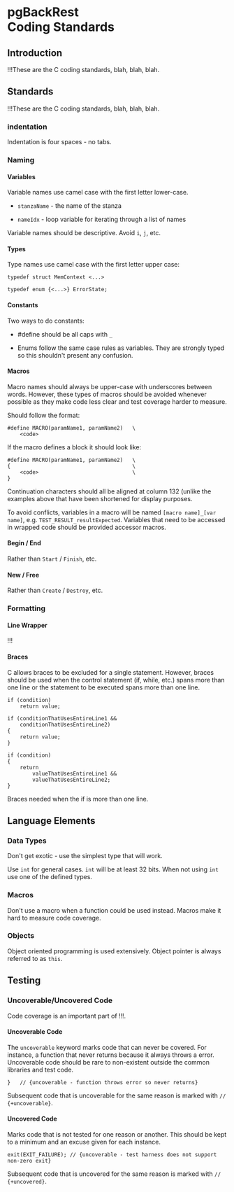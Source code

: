 # pgBackRest <br/> Coding Standards

## Introduction

!!!These are the C coding standards, blah, blah, blah.

## Standards

!!!These are the C coding standards, blah, blah, blah.

### indentation

Indentation is four spaces - no tabs.

### Naming

#### Variables

Variable names use camel case with the first letter lower-case.

- `stanzaName` - the name of the stanza

- `nameIdx` - loop variable for iterating through a list of names

Variable names should be descriptive. Avoid `i`, `j`, etc.

#### Types

Type names use camel case with the first letter upper case:

`typedef struct MemContext <...>`

`typedef enum {<...>} ErrorState;`

#### Constants

Two ways to do constants:

- #define should be all caps with `_`

- Enums follow the same case rules as variables. They are strongly typed so this shouldn't present any confusion.

#### Macros

Macro names should always be upper-case with underscores between words. However, these types of macros should be avoided whenever possible as they make code less clear and test coverage harder to measure.

Should follow the format:
```
#define MACRO(paramName1, paramName2)   \
    <code>
```
If the macro defines a block it should look like:
```
#define MACRO(paramName1, paramName2)   \
{                                       \
    <code>                              \
}
```
Continuation characters should all be aligned at column 132 (unlike the examples above that have been shortened for display purposes.

To avoid conflicts, variables in a macro will be named `[macro name]_[var name]`, e.g. `TEST_RESULT_resultExpected`. Variables that need to be accessed in wrapped code should be provided accessor macros.

#### Begin / End

Rather than `Start` / `Finish`, etc.

#### New / Free

Rather than `Create` / `Destroy`, etc.

### Formatting

#### Line Wrapper

!!!

#### Braces

C allows braces to be excluded for a single statement. However, braces should be used when the control statement (if, while, etc.) spans more than one line or the statement to be executed spans more than one line.
```
if (condition)
    return value;
```
```
if (conditionThatUsesEntireLine1 &&
    conditionThatUsesEntireLine2)
{
    return value;
}
```
```
if (condition)
{
    return
        valueThatUsesEntireLine1 &&
        valueThatUsesEntireLine2;
}
```
Braces needed when the if is more than one line.

## Language Elements

### Data Types

Don't get exotic - use the simplest type that will work.

Use `int` for general cases. `int` will be at least 32 bits. When not using `int` use one of the defined types.

### Macros

Don't use a macro when a function could be used instead. Macros make it hard to measure code coverage.

### Objects

Object oriented programming is used extensively. Object pointer is always referred to as `this`.

## Testing

### Uncoverable/Uncovered Code

Code coverage is an important part of !!!.

#### Uncoverable Code

The `uncoverable` keyword marks code that can never be covered. For instance, a function that never returns because it always throws a error. Uncoverable code should be rare to non-existent outside the common libraries and test code.
```
}   // {uncoverable - function throws error so never returns}
```
Subsequent code that is uncoverable for the same reason is marked with `// {+uncoverable}`.

#### Uncovered Code

Marks code that is not tested for one reason or another. This should be kept to a minimum and an excuse given for each instance.
```
exit(EXIT_FAILURE); // {uncoverable - test harness does not support non-zero exit}
```
Subsequent code that is uncovered for the same reason is marked with `// {+uncovered}`.

